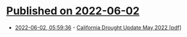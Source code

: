 # [Published on 2022-06-02](index.md)

* [2022-06-02, 05:59:36](https://news.ycombinator.com/item?id=31591861) - [California Drought Update May 2022 [pdf]](https://drought.ca.gov/media/2022/05/External-CA-Drought-Weekly-Update-05232022.pdf)
